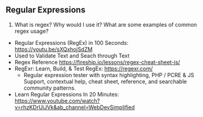## Regular Expressions
1. What is regex? Why would I use it? What are some examples of common regex usage?
  + Regular Expressions (RegEx) in 100 Seconds: https://youtu.be/sXQxhojSdZM
  + Used to Validate Text and Seach through Text
  + Regex Reference https://fireship.io/lessons/regex-cheat-sheet-js/
  + RegExr: Learn, Build, & Test RegEx: https://regexr.com/
     + Regular expression tester with syntax highlighting, PHP / PCRE & JS Support, contextual help, cheat sheet, reference, and searchable community patterns.
  + Learn Regular Expressions In 20 Minutes: https://www.youtube.com/watch?v=rhzKDrUiJVk&ab_channel=WebDevSimplified
